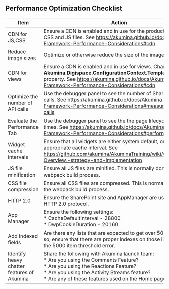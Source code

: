 ## Performance Optimization Checklist

| Item | Action |
| -- | -- |
| CDN for JS,CSS | Ensure a CDN is enabled and in use for the production site for CSS and JS files. See https://akumina.github.io/docs/Akumina-Framework-Performance-Considerations#cdn |
| Reduce image sizes | Optimize or otherwise reduce the size of the images. |
| CDN for views | Ensure a CDN is enabled and in use for views. Change the **Akumina.Digispace.ConfigurationContext.TemplatePrefixURL** property. See https://akumina.github.io/docs/Akumina-Framework-Performance-Considerations#cdn |
| Optimize the number of API calls | Use the debugger panel to see the number of SharePoint API calls. See https://akumina.github.io/docs/Akumina-Framework-Performance-Considerations#measuring-api-calls |
| Evaluate the Performance Tab | Use the debugger panel to see the the page lifecycle load times. See https://akumina.github.io/docs/Akumina-Framework-Performance-Considerations#performance-tab |
| Widget cache intervals | Ensure that all widgets are either system default, or use the appropriate cache interval. See https://github.com/akumina/AkuminaTraining/wiki/Caching:-Overview,-strategy-and-implementation |
| JS file minification | Ensure all JS files are minified. This is normally done via the webpack build process. |
| CSS file compression | Ensure all CSS files are compressed. This is normally done via the webpack build process. |
| HTTP 2.0 | Ensure the SharePoint site and AppManager are using the HTTP 2.0 protocol. |
| App Manager | Ensure the following settings:<br /> * CacheDefaultInterval - 28800 <br /> * DwpCookieDuration - 20160 |
| Add Indexed fields | Are there any lists that are expected to get over 5000 items? If so, ensure that there are proper indexes on those lists to avoid the 5000 item threshold error. |
| Identify heavy chatter features of Akumina | Share the following with Akumina launch team: <br />* Are you using the Comments Feature?<br />* Are you using the Reactions Feature? <br />* Are you using the Activity Streams feature? <br />* Are any of these features used on the Home page?

